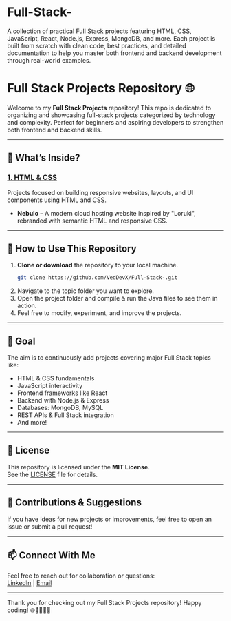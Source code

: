 # Full-Stack-
A collection of practical Full Stack projects featuring HTML, CSS, JavaScript, React, Node.js, Express, MongoDB, and more. Each project is built from scratch with clean code, best practices, and detailed documentation to help you master both frontend and backend development through real-world examples.

# Full Stack Projects Repository 🌐

Welcome to my **Full Stack Projects** repository! This repo is dedicated to organizing and showcasing full-stack projects categorized by technology and complexity. Perfect for beginners and aspiring developers to strengthen both frontend and backend skills.

---

## 🚀 What’s Inside?

### [1. HTML & CSS](./Full%20Stack/01.%20HTML_%26_CSS)  
Projects focused on building responsive websites, layouts, and UI components using HTML and CSS.  
- **Nebulo** – A modern cloud hosting website inspired by "Loruki", rebranded with semantic HTML and responsive CSS.  

---

## 📌 How to Use This Repository

1. **Clone or download** the repository to your local machine.  
   ```bash
   git clone https://github.com/VedDevX/Full-Stack-.git
2. Navigate to the topic folder you want to explore.  
3. Open the project folder and compile & run the Java files to see them in action.  
4. Feel free to modify, experiment, and improve the projects.  

---

## 🎯 Goal

The aim is to continuously add projects covering major Full Stack topics like:

- HTML & CSS fundamentals  
- JavaScript interactivity  
- Frontend frameworks like React  
- Backend with Node.js & Express  
- Databases: MongoDB, MySQL  
- REST APIs & Full Stack integration  
- And more!  

---

## 📝 License

This repository is licensed under the **MIT License**.  
See the [LICENSE](LICENSE) file for details.  

---

## 🤝 Contributions & Suggestions

If you have ideas for new projects or improvements, feel free to open an issue or submit a pull request!  

---

## 📫 Connect With Me

Feel free to reach out for collaboration or questions:  
[LinkedIn](https://www.linkedin.com/in/vedant-jadhav-vj19) | [Email](mailto:vedant.jadhav1928@gmail.com)  


---

Thank you for checking out my Full Stack Projects repository! Happy coding! 🌐👨‍💻👩‍💻
